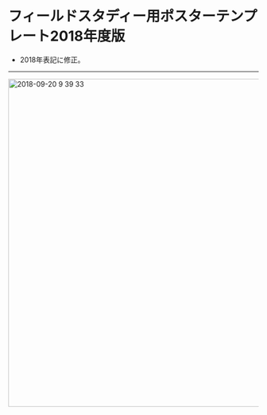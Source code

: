 # フィールドスタディー用ポスターテンプレート2018年度版

* 2018年表記に修正。

---
<img width="660" alt="2018-09-20 9 39 33" src="https://user-images.githubusercontent.com/416977/45789142-2a553900-bcb9-11e8-922e-0121ae274e6d.png">

